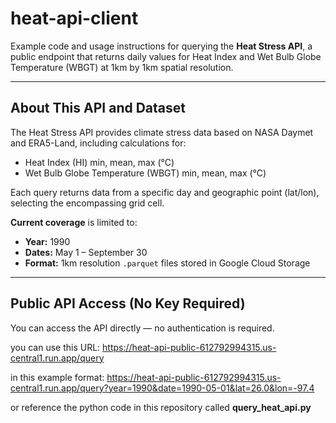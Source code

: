 # heat-api-client

Example code and usage instructions for querying the **Heat Stress API**, a public endpoint that returns daily values for Heat Index and Wet Bulb Globe Temperature (WBGT) at 1km by 1km spatial resolution.

---

## About This API and Dataset

The Heat Stress API provides climate stress data based on NASA Daymet and ERA5-Land, including calculations for:

- Heat Index (HI) min, mean, max (°C)
- Wet Bulb Globe Temperature (WBGT) min, mean, max (°C)

Each query returns data from a specific day and geographic point (lat/lon), selecting the encompassing grid cell.

**Current coverage** is limited to:
- **Year:** 1990
- **Dates:** May 1 – September 30
- **Format:** 1km resolution `.parquet` files stored in Google Cloud Storage

---

## Public API Access (No Key Required)

You can access the API directly — no authentication is required.

you can use this URL: https://heat-api-public-612792994315.us-central1.run.app/query

in this example format: https://heat-api-public-612792994315.us-central1.run.app/query?year=1990&date=1990-05-01&lat=26.0&lon=-97.4

or reference the python code in this repository called **query_heat_api.py**

